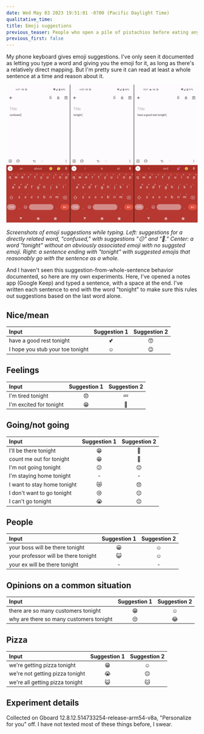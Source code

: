 ```yaml
---
date: Wed May 03 2023 19:51:01 -0700 (Pacific Daylight Time)
qualitative_time: 
title: Emoji suggestions
previous_teaser: People who open a pile of pistachios before eating any of them
previous_first: false
---
```

My phone keyboard gives emoji suggestions.
I've only seen it documented as letting you type a word and giving you the emoji for it, as long as there's a relatively direct mapping.
But I'm pretty sure it can read at least a whole sentence at a time and reason about it.

![](/assets/2023/emoji-suggestions-3up.png)

_Screenshots of emoji suggestions while typing.
Left: suggestions for a directly related word, "confused," with suggestions "😕" and "🤔."
Center: a word "tonight" without an obviously associated emoji with no suggsted emoji.
Right: a sentence ending with "tonight" with suggested emojis that reasonably go with the sentence as a whole._

And I haven't seen this suggestion-from-whole-sentence behavior documented, so here are my own experiments.
Here, I've opened a notes app (Google Keep) and typed a sentence, with a space at the end.
I've written each sentence to end with the word "tonight" to make sure this rules out suggestions based on the last word alone.

## Nice/mean

| Input | Suggestion 1 | Suggestion 2 |
|:--|:--:|:--:|
|have a good rest tonight|💕|😙|
|I hope you stub your toe tonight|☺️|😉|

## Feelings

| Input | Suggestion 1 | Suggestion 2 |
|:--|:--:|:--:|
|I'm tired tonight|😞|💤|
|I'm excited for tonight|😁|🙂|

## Going/not going

| Input | Suggestion 1 | Suggestion 2 |
|:--|:--:|:--:|
|I'll be there tonight|😁|🙂|
|count me out for tonight|😁|🙂|
|I'm not going tonight|😕|😔|
|I'm staying home tonight|-|-|
|I want to stay home tonight|😿|😞|
|I don't want to go tonight|😢|😔|
|I can't go tonight|😭|😔|

## People

| Input | Suggestion 1 | Suggestion 2 |
|:--|:--:|:--:|
|your boss will be there tonight|😀|☺️|
|your professor will be there tonight|😺|☺️|
|your ex will be there tonight|-|-|

## Opinions on a common situation

| Input | Suggestion 1 | Suggestion 2 |
|:--|:--:|:--:|
|there are so many customers tonight|😁|☺️|
|why are there so many customers tonight|😒|😂|

## Pizza

| Input | Suggestion 1 | Suggestion 2 |
|:--|:--:|:--:|
|we're getting pizza tonight|😁|☺️|
|we're not getting pizza tonight|😭|😔|
|we're all getting pizza tonight|😺|🐱|

## Experiment details
Collected on Gboard 12.8.12.514733254-release-arm54-v8a, "Personalize for you" off.
I have not texted most of these things before, I swear.
